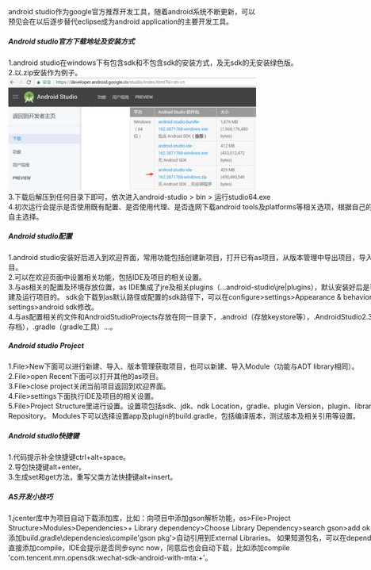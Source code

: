 <!DOCTYPE html>
<html>
<head>
<meta charset="UTF-8">
</head>
<body>

<p>
android studio作为google官方推荐开发工具，随着android系统不断更新，可以预见会在以后逐步替代eclipse成为android application的主要开发工具。
</p>
<div style="width: 800px">
<h5>
<a href="https://developer.android.google.cn/index.html?hl=zh-cn" style="text-decoration: none;">Android studio官方下载地址及安装方式</a>
</h5>
1.android studio在windows下有包含sdk和不包含sdk的安装方式，及无sdk的无安装绿色版。<br>
2.以.zip安装作为例子。<br>
<img alt="下载" src="url.png" width="500px"><br>
3.下载后解压到任何目录下即可，依次进入android-studio > bin > 运行studio64.exe<br>
4.初次运行会提示是否使用既有配置、是否使用代理、是否连网下载android tools及platforms等相关选项，根据自己的系统环境自主选择。
</div>

<div style="width: 800px">

<h5>Android studio配置</h5>
1.android studio安装好后进入到欢迎界面，常用功能包括创建新项目，打开已有as项目，从版本管理中导出项目，导入eclipse项目。<br>
2.可以在欢迎页面中设置相关功能，包括IDE及项目的相关设置。<br>
3.与as相关的配置及环境存放位置，as IDE集成了jre及相关plugins（...android-studio\jre|plugins），默认安装好后是可以直接新建及运行项目的。
sdk会下载到as默认路径或配置的sdk路径下，可以在configure>settings>Appearance & behavior>system settings>android sdk修改。<br>
4.与as配置相关的文件和AndroidStudioProjects存放在同一目录下，.android（存放keystore等），.AndroidStudio2.3（IDE配置存档），.gradle（gradle工具）...。<br>
</div>

<div style="width: 800px">
<h5>Android studio Project</h5>
1.File>New下面可以进行新建、导入、版本管理获取项目，也可以新建、导入Module（功能与ADT library相同）。<br>
2.File>open Recent下面可以打开其他的as项目。<br>
3.File>close project关闭当前项目返回到欢迎界面。<br>
4.File>settings下面执行IDE及项目的相关设置。<br>
5.File>Project Structure里进行设置。设置项包括sdk、jdk、ndk Location，gradle、plugin Version，plugin、library Repository。
Modules下可以选择设置app及plugin的build.gradle，包括编译版本，测试版本及相关引用等设置。<br>
</div>

<div style="width: 800px">
<h5>Android studio快捷键</h5>
1.代码提示补全快捷键ctrl+alt+space。<br>
2.导包快捷键alt+enter。<br>
3.生成set和get方法，重写父类方法快捷键alt+insert。<br>
</div>


<div style="width: 800px">
<h5>AS开发小技巧</h5>
1.jcenter库中为项目自动下载添加库，比如：向项目中添加gson解析功能，as>File>Project Structure>Modules>Dependencies>+ Library dependency>Choose Library Dependency>search gson>add ok>自动下载添加build.gradle\dependencies\compile'gson pkg'>自动引用到External Libraries。
如果知道包名，可以在dependencies中直接添加compile，IDE会提示是否同步sync now，同意后也会自动下载，比如添加compile 'com.tencent.mm.opensdk:wechat-sdk-android-with-mta:+'。
</div>

</body>
</html>
